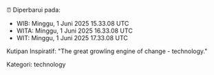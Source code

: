 ⏰ Diperbarui pada:
- WIB: Minggu, 1 Juni 2025 15.33.08 UTC
- WITA: Minggu, 1 Juni 2025 16.33.08 UTC
- WIT: Minggu, 1 Juni 2025 17.33.08 UTC

Kutipan Inspiratif:
"The great growling engine of change - technology."


Kategori: technology

